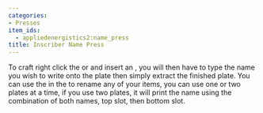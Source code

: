 ```yaml
---
categories:
- Presses
item_ids:
  - appliedenergistics2:name_press
title: Inscriber Name Press
---
```


To craft right click the <ItemLink
id="appliedenergistics2:certus_quartz_cutting_knife"/> or <ItemLink
id="appliedenergistics2:nether_quartz_cutting_knife"/> and insert an
<ItemLink id="minecraft:iron_ingot"/>, you will then have to type
the name you wish to write onto the plate then simply extract the finished
plate. You can use the <ItemLink
id="appliedenergistics2:name_press"/> in the <ItemLink
id="appliedenergistics2:inscriber"/> to rename any of your items,
you can use one or two plates at a time, if you use two plates, it will print
the name using the combination of both names, top slot, then bottom slot.
